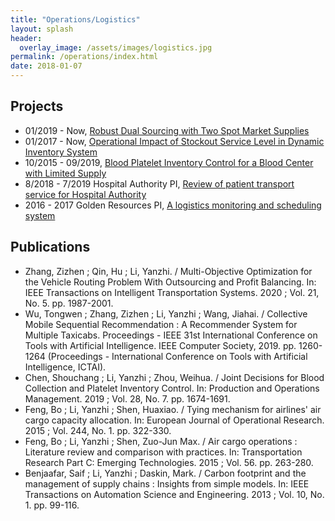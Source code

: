 ```yaml
---
title: "Operations/Logistics"
layout: splash
header:
  overlay_image: /assets/images/logistics.jpg
permalink: /operations/index.html
date: 2018-01-07
---
```


## Projects

- 01/2019 - Now, [Robust Dual Sourcing with Two Spot Market Supplies](/projects/robust-dual-sourcing-with-two-spot-market-supplies/)
- 01/2017 - Now, [Operational Impact of Stockout Service Level in Dynamic Inventory System](/projects/operational-impact-of-stockout-service-level-in-dynamic-inventory-system/)
- 10/2015 - 09/2019, [Blood Platelet Inventory Control for a Blood Center with Limited Supply](/projects/blood-platelet-inventory-control-for-a-blood-center-with-limited-supply/)
- 8/2018 - 7/2019 Hospital Authority PI, [Review of patient transport service for Hospital Authority](/projects/review-of-patient-transport-service-for-hospital-authority/)
- 2016 - 2017 Golden Resources PI, [A logistics monitoring and scheduling system](/projects/grds/)

## Publications

- Zhang, Zizhen ; Qin, Hu ; Li, Yanzhi. / Multi-Objective Optimization for the Vehicle Routing Problem With Outsourcing and Profit Balancing. In: IEEE Transactions on Intelligent Transportation Systems. 2020 ; Vol. 21, No. 5. pp. 1987-2001.
- Wu, Tongwen ; Zhang, Zizhen ; Li, Yanzhi ; Wang, Jiahai. / Collective Mobile Sequential Recommendation : A Recommender System for Multiple Taxicabs. Proceedings - IEEE 31st International Conference on Tools with Artificial Intelligence. IEEE Computer Society, 2019. pp. 1260-1264 (Proceedings - International Conference on Tools with Artificial Intelligence, ICTAI).
- Chen, Shouchang ; Li, Yanzhi ; Zhou, Weihua. / Joint Decisions for Blood Collection and Platelet Inventory Control. In: Production and Operations Management. 2019 ; Vol. 28, No. 7. pp. 1674-1691.
- Feng, Bo ; Li, Yanzhi ; Shen, Huaxiao. / Tying mechanism for airlines' air cargo capacity allocation. In: European Journal of Operational Research. 2015 ; Vol. 244, No. 1. pp. 322-330.
- Feng, Bo ; Li, Yanzhi ; Shen, Zuo-Jun Max. / Air cargo operations : Literature review and comparison with practices. In: Transportation Research Part C: Emerging Technologies. 2015 ; Vol. 56. pp. 263-280.
- Benjaafar, Saif ; Li, Yanzhi ; Daskin, Mark. / Carbon footprint and the management of supply chains : Insights from simple models. In: IEEE Transactions on Automation Science and Engineering. 2013 ; Vol. 10, No. 1. pp. 99-116.
